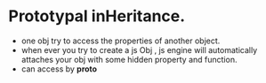 # Prototypal inHeritance.

- one obj try to access the properties of another object.
- when ever you try to create a js Obj , js engine will automatically attaches your obj with some hidden property and function.
- can access by **proto**

